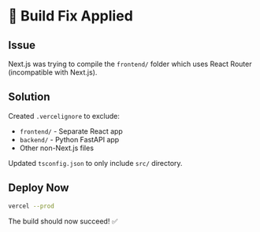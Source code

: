 # 🔧 Build Fix Applied

## Issue
Next.js was trying to compile the `frontend/` folder which uses React Router (incompatible with Next.js).

## Solution
Created `.vercelignore` to exclude:
- `frontend/` - Separate React app
- `backend/` - Python FastAPI app
- Other non-Next.js files

Updated `tsconfig.json` to only include `src/` directory.

## Deploy Now

```bash
vercel --prod
```

The build should now succeed! ✅
